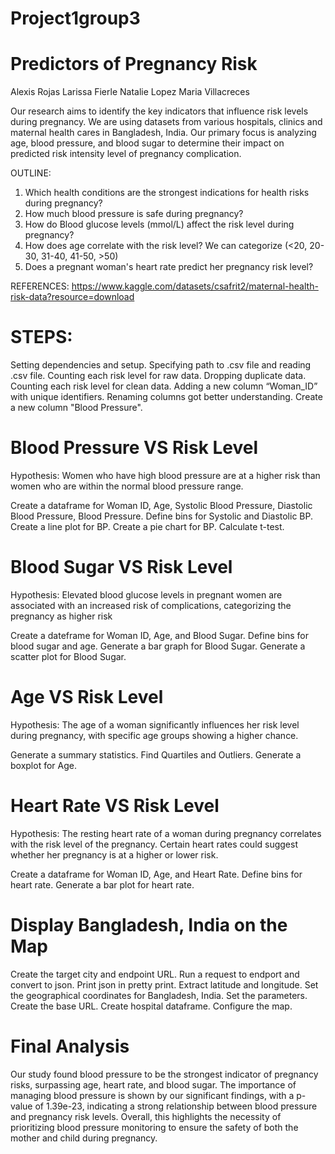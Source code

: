 # Project1group3

# Predictors of Pregnancy Risk

Alexis Rojas
Larissa Fierle
Natalie Lopez
Maria Villacreces

Our research aims to identify the key indicators that influence risk levels during pregnancy. We are using datasets from various hospitals, clinics and maternal health cares in Bangladesh, India. Our primary focus is analyzing age, blood pressure, and blood sugar to determine their impact on predicted risk intensity level of pregnancy complication.

OUTLINE:
1.	Which health conditions are the strongest indications for health risks during pregnancy?
2.	How much blood pressure is safe during pregnancy?
3.	How do Blood glucose levels (mmol/L) affect the risk level during pregnancy?
4.	How does age correlate with the risk level? We can categorize (<20, 20-30, 31-40, 41-50, >50)
5.	Does a pregnant woman's heart rate predict her pregnancy risk level?

REFERENCES:
https://www.kaggle.com/datasets/csafrit2/maternal-health-risk-data?resource=download


# STEPS:

Setting dependencies and setup.
Specifying path to .csv file and reading .csv file.
Counting each risk level for raw data.
Dropping duplicate data.
Counting each risk level for clean data.
Adding a new column “Woman_ID” with unique identifiers.
Renaming columns got better understanding.
Create a new column "Blood Pressure".

# Blood Pressure VS Risk Level
Hypothesis:
Women who have high blood pressure are at a higher risk than women who are within the normal blood pressure range.

Create a dataframe for Woman ID, Age, Systolic Blood Pressure, Diastolic Blood Pressure, Blood Pressure.
Define bins for Systolic and Diastolic BP.
Create a line plot for BP.
Create a pie chart for BP.
Calculate t-test.

# Blood Sugar VS Risk Level
Hypothesis:
Elevated blood glucose levels in pregnant women are associated with an increased risk of complications, categorizing the pregnancy as higher risk

Create a dateframe for Woman ID, Age, and Blood Sugar.
Define bins for blood sugar and age.
Generate a bar graph for Blood Sugar.
Generate a scatter plot for Blood Sugar.

# Age VS Risk Level
Hypothesis:
The age of a woman significantly influences her risk level during pregnancy, with specific age groups showing a higher chance.

Generate a summary statistics.
Find Quartiles and Outliers.
Generate a boxplot for Age.

# Heart Rate VS Risk Level
Hypothesis:
The resting heart rate of a woman during pregnancy correlates with the risk level of the pregnancy. Certain heart rates could suggest whether her pregnancy is at a higher or lower risk.

Create a dataframe for Woman ID, Age, and Heart Rate.
Define bins for heart rate.
Generate a bar plot for heart rate.

# Display Bangladesh, India on the Map

Create the target city and endpoint URL.
Run a request to endport and convert to json.
Print json in pretty print.
Extract latitude and longitude.
Set the geographical coordinates for Bangladesh, India.
Set the parameters.
Create the base URL.
Create hospital dataframe.
Configure the map.

# Final Analysis
Our study found blood pressure to be the strongest indicator of pregnancy risks, surpassing age, heart rate, and blood sugar. The importance of managing blood pressure is shown by our significant findings, with a p-value of 1.39e-23, indicating a strong relationship between blood pressure and pregnancy risk levels. Overall, this highlights the necessity of prioritizing blood pressure monitoring to ensure the safety of both the mother and child during pregnancy.
